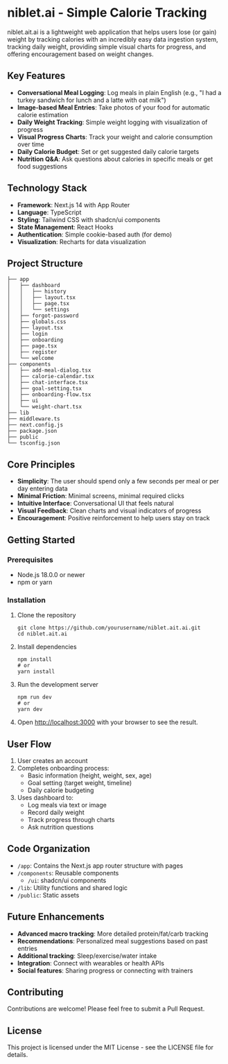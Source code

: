 # niblet.ai - Simple Calorie Tracking

niblet.ait.ai is a lightweight web application that helps users lose (or gain) weight by tracking calories with an incredibly easy data ingestion system, tracking daily weight, providing simple visual charts for progress, and offering encouragement based on weight changes.

## Key Features

- **Conversational Meal Logging**: Log meals in plain English (e.g., "I had a turkey sandwich for lunch and a latte with oat milk")
- **Image-based Meal Entries**: Take photos of your food for automatic calorie estimation
- **Daily Weight Tracking**: Simple weight logging with visualization of progress
- **Visual Progress Charts**: Track your weight and calorie consumption over time
- **Daily Calorie Budget**: Set or get suggested daily calorie targets
- **Nutrition Q&A**: Ask questions about calories in specific meals or get food suggestions

## Technology Stack

- **Framework**: Next.js 14 with App Router
- **Language**: TypeScript
- **Styling**: Tailwind CSS with shadcn/ui components
- **State Management**: React Hooks
- **Authentication**: Simple cookie-based auth (for demo)
- **Visualization**: Recharts for data visualization

## Project Structure

```
├── app
│   ├── dashboard
│   │   ├── history
│   │   ├── layout.tsx
│   │   ├── page.tsx
│   │   └── settings
│   ├── forgot-password
│   ├── globals.css
│   ├── layout.tsx
│   ├── login
│   ├── onboarding
│   ├── page.tsx
│   ├── register
│   └── welcome
├── components
│   ├── add-meal-dialog.tsx
│   ├── calorie-calendar.tsx
│   ├── chat-interface.tsx
│   ├── goal-setting.tsx
│   ├── onboarding-flow.tsx
│   ├── ui
│   └── weight-chart.tsx
├── lib
├── middleware.ts
├── next.config.js
├── package.json
├── public
└── tsconfig.json
```

## Core Principles

- **Simplicity**: The user should spend only a few seconds per meal or per day entering data
- **Minimal Friction**: Minimal screens, minimal required clicks
- **Intuitive Interface**: Conversational UI that feels natural
- **Visual Feedback**: Clean charts and visual indicators of progress
- **Encouragement**: Positive reinforcement to help users stay on track

## Getting Started

### Prerequisites

- Node.js 18.0.0 or newer
- npm or yarn

### Installation

1. Clone the repository

   ```
   git clone https://github.com/yourusername/niblet.ait.ai.git
   cd niblet.ait.ai
   ```

2. Install dependencies

   ```
   npm install
   # or
   yarn install
   ```

3. Run the development server

   ```
   npm run dev
   # or
   yarn dev
   ```

4. Open [http://localhost:3000](http://localhost:3000) with your browser to see the result.

## User Flow

1. User creates an account
2. Completes onboarding process:
   - Basic information (height, weight, sex, age)
   - Goal setting (target weight, timeline)
   - Daily calorie budgeting
3. Uses dashboard to:
   - Log meals via text or image
   - Record daily weight
   - Track progress through charts
   - Ask nutrition questions

## Code Organization

- `/app`: Contains the Next.js app router structure with pages
- `/components`: Reusable components
  - `/ui`: shadcn/ui components
- `/lib`: Utility functions and shared logic
- `/public`: Static assets

## Future Enhancements

- **Advanced macro tracking**: More detailed protein/fat/carb tracking
- **Recommendations**: Personalized meal suggestions based on past entries
- **Additional tracking**: Sleep/exercise/water intake
- **Integration**: Connect with wearables or health APIs
- **Social features**: Sharing progress or connecting with trainers

## Contributing

Contributions are welcome! Please feel free to submit a Pull Request.

## License

This project is licensed under the MIT License - see the LICENSE file for details.
